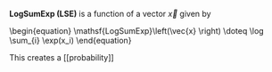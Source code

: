 **LogSumExp (LSE)** is a function of a vector $\vec{x}$ given by

\begin{equation}
\mathsf{LogSumExp}\left(\vec{x} \right) \doteq \log \sum_{i} \exp(x_i)
\end{equation}

This creates a [[probability]]